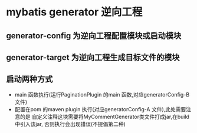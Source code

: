 # mybatis generator 逆向工程
## generator-config 为逆向工程配置模块或启动模块
## generator-target 为逆向工程生成目标文件的模块

## 启动两种方式
* main 函数执行(运行PaginationPlugin 的main 函数,对应generatorConfig-B 文件) 
* 配置在pom 的maven plugin 执行(对应generatorConfig-A 文件),此处需要注意的是
自定义注释这块需要将MyCommentGenerator类文件打成jar,在build 中引入该jar,
否则执行会出现错误(不提倡第二种)